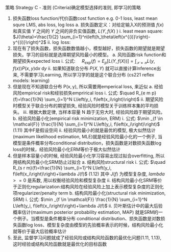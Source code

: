 策略
Strategy
C - 准则 (Criteria)确定模型选择的准则, 即学习的策略
1. 损失函数loss function/代价函数cost function e.g. 0-1 loss, least mean squre LMS, abs loss, log loss
a. 损失函数定义：对给定输入X的预测值 $f(x)$ 和真实值 $Y$ 之间的 $Y$ 之间的非负实值函数, $L(Y, f(X)$ )
i. least mean square: $J(\theta)=\frac{1}{2} \sum_{i=1}^n\left(h_\theta\left(x^{(i)}\right)-y^{(i)}\right)^2$
ii. $\log$ loss:
2. 现在有了损失函数，损失函数数值越小，模型越好，损失函数的期望就是期望损失。学习的目标就是选择期望风险最小的模型。
a. 风险函数risk function和期望损失expected loss
i. 公式: $\quad R_{e x p}(f)=E_p[L(Y, f(X))]=\int_{\mathcal{X} \times \mathcal{Y}} L(y, f(x)) P(x, y) \mathrm{d} x \mathrm{~d} y$
ii. 如果知道联合分布 $P(X, Y)$ 就可以直接计算Inference出来, 不需要学习Learning, 所以学习学的就是这个联合分布 (cs221 reflex models: learning)
3. 但是现在不知道联合分布 $\mathrm{P}(\mathrm{x}, \mathrm{y})$, 所以需要用emperical loss, 来近似
a. 经验风险empirical risk和经验损失emprirical loss
i. 公式: $\quad R_{e m p}(f)=\frac{1}{N} \sum_{i=1}^N L\left(y_i, f\left(x_i\right)\right)$
ii. 期望风险时模型关于联合分布的期望损失, 经验风险时模型关于训练样本集的平均损失。
iii. 根据大数定律, 当样本容量 $\mathrm{N}$ 趋于无穷大时, 经验风险趋于期望风险。
b. 经验风险最小化(empirical risk minimization, ERM)
i. 公式: $\min _{f \in \mathcal{F}} \frac{1}{N} \sum_{i=1}^N L\left(y_i, f\left(x_i\right)\right)$
(1.11) 其中F是假设空间
ii. 经验风险最小的就是最优的模型, 极大似然估计(maximum likelihood estimation, MLE)就是经验风险最小化的一个例子, 当模型是条件概率分布conditional distribution，损失函数是对数损失函数log loss的时候，经验风险最小化ERM等价于极大似然估计
4. 但是样本容量小的时候, 经验风险最小化学习容易出现过拟合overfitting, 所以用结构风险最小化SRM防止过拟合
a. 结构风险structural risk
i. 公式: $\quad R_{s r m}(f)=\frac{1}{N} \sum_{i=1}^N L\left(y_i, f\left(x_i\right)\right)+\lambda J(f)$
(1.12) 其中 $J(f)$ 为模型复杂度, $l a m b d a>=0$ 是系数, 用以权衡经验风险和模型复杂度
ii. 结构风险最小化SRM等价于正则化regularization:结构风险在经验风险上加上表示模型复杂度的正则化项regularizer/penalty term
b. 结构风险最小化(structural risk minimization, SRM)
i. 公式: $\min _{f \in \mathcal{F}} \frac{1}{N} \sum_{i=1}^N L\left(y_i, f\left(x_i\right)\right)+\lambda J(f)$
ii. 贝叶斯估计中的最大后验概率估计(maximum posterior probability estimation, MAP) 就是SRM的一个例子。当模型是条件概率分布 conditional distribution、损失函数是对数损失函数log loss、模型复杂度由模型的先验概率表示的时候，结构风险最小化就等价于最大后验概率估计
5. 至此, 监督学习问题就成了经验风险或结构风险函数的最优化问题(1.11, 1.13), 这时经验或结构风险函数就是最优化的目标函数